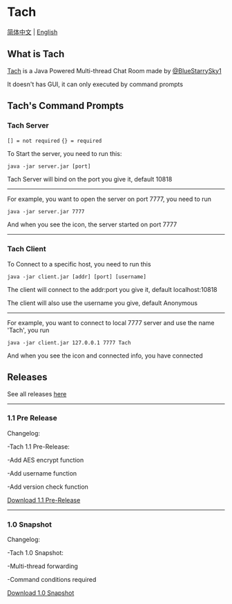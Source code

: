 # Tach

[简体中文](https://github.com/BlueStarrySky1/Tach/blob/main/README_zh.md) | [English](https://github.com/BlueStarrySky1/Tach/blob/main/README.md)

## What is Tach
[Tach](https://github.com/BlueStarrySky1/Tach) is a Java Powered Multi-thread Chat Room made by [@BlueStarrySky1](https://github.com/BlueStarrySky1)

It doesn't has GUI, it can only executed by command prompts

## Tach's Command Prompts
### Tach Server
`[] = not required`
`{} = required`

To Start the server, you need to run this:

`java -jar server.jar [port]`

Tach Server will bind on the port you give it, default 10818

___

For example, you want to open the server on port 7777, you need to run

`java -jar server.jar 7777`

And when you see the icon, the server started on port 7777

___

### Tach Client
To Connect to a specific host, you need to run this

`java -jar client.jar [addr] [port] [username]`

The client will connect to the addr:port you give it, default localhost:10818

The client will also use the username you give, default Anonymous
___
For example, you want to connect to local 7777 server and use the name 'Tach', you run

`java -jar client.jar 127.0.0.1 7777 Tach`

And when you see the icon and connected info, you have connected



## Releases
See all releases [here](https://github.com/BlueStarrySky1/Tach/releases)

___

### 1.1 Pre Release
Changelog:

-Tach 1.1 Pre-Release:

-Add AES encrypt function

-Add username function

-Add version check function

[Download 1.1 Pre-Release](https://github.com/BlueStarrySky1/Tach/releases/tag/Pre-Release)

___

### 1.0 Snapshot
Changelog:

-Tach 1.0 Snapshot:

-Multi-thread forwarding

-Command conditions required

[Download 1.0 Snapshot](https://github.com/BlueStarrySky1/Tach/releases/tag/Snapshot)
